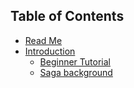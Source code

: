 ## Table of Contents

* [Read Me](/README.md)
* [Introduction](/docs/introduction/README.md)
  * [Beginner Tutorial](/docs/introduction/BeginnerTutorial.md)
  * [Saga background](/docs/introduction/SagaBackground.md)

